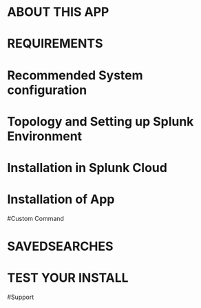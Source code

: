 # ABOUT THIS APP



# REQUIREMENTS

# Recommended System configuration


# Topology and Setting up Splunk Environment


# Installation in Splunk Cloud


# Installation of App

#Custom Command

# SAVEDSEARCHES



# TEST YOUR INSTALL

#Support
